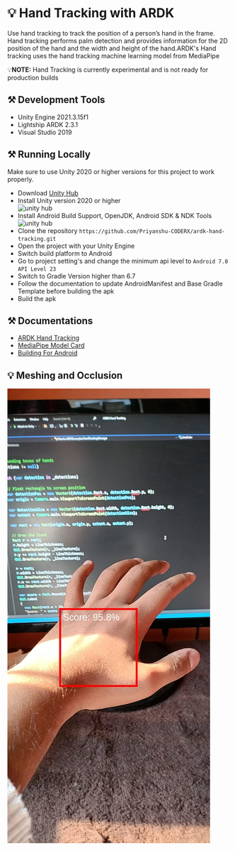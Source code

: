 # 💡 Hand Tracking with ARDK
Use hand tracking to track the position of a person’s hand in the frame. Hand tracking performs palm detection and provides information for the 2D position of the hand and the width and height of the hand.ARDK's Hand tracking uses the hand tracking machine learning model from MediaPipe

💡<b>NOTE:</b> Hand Tracking is currently experimental and is not ready for production builds

## ⚒️ Development Tools
* Unity Engine 2021.3.15f1
* Lightship ARDK 2.3.1
* Visual Studio 2019

## ⚒️ Running Locally
Make sure to use Unity 2020 or higher versions for this project to work properly.
* Download [Unity Hub](https://unity3d.com/get-unity/download "Unity Hub")
* Install Unity version 2020 or higher<br>
<img alt="unity hub" width="500px" src="https://i.postimg.cc/tyf4TqW9/ss1.jpg" ></img>
* Install Android Build Support, OpenJDK, Android SDK & NDK Tools
<img alt="unity hub" width="500px" src="https://i.postimg.cc/YCDybnBV/ss2.jpg" ></img>
* Clone the repository `https://github.com/Priyanshu-CODERX/ardk-hand-tracking.git`
* Open the project with your Unity Engine
* Switch build platform to Android
* Go to project setting's and change the minimum api level to `Android 7.0 API Level 23`
* Switch to Gradle Version higher than 6.7
* Follow the documentation to update AndroidManifest and Base Gradle Template before building the apk
* Build the apk

## ⚒️ Documentations
* [ARDK Hand Tracking](https://lightship.dev/docs/ardk/experimental/hand_tracking.html "ARDK Hand Tracking")
* [MediaPipe Model Card](https://drive.google.com/file/d/1-rmIgTfuCbBPW_IFHkh3f0-U_lnGrWpg/preview "MediaPipe Model Card")
* [Building For Android](https://lightship.dev/docs/ardk/ardk_fundamentals/building_android.html#doxid-building-android)

## 💡 Meshing and Occlusion
[![Demo Video](./images/demo.jpeg)](https://youtube.com/shorts/GJo7IQ3wB7A?feature=share)
